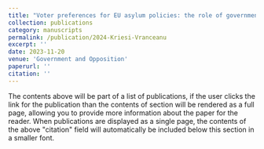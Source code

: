 ```yaml
---
title: "Voter preferences for EU asylum policies: the role of government cues"
collection: publications
category: manuscripts
permalink: /publication/2024-Kriesi-Vranceanu
excerpt: ''
date: 2023-11-20
venue: 'Government and Opposition'
paperurl: ''
citation: ''
---
```


The contents above will be part of a list of publications, if the user clicks the link for the publication than the contents of section will be rendered as a full page, allowing you to provide more information about the paper for the reader. When publications are displayed as a single page, the contents of the above "citation" field will automatically be included below this section in a smaller font.
